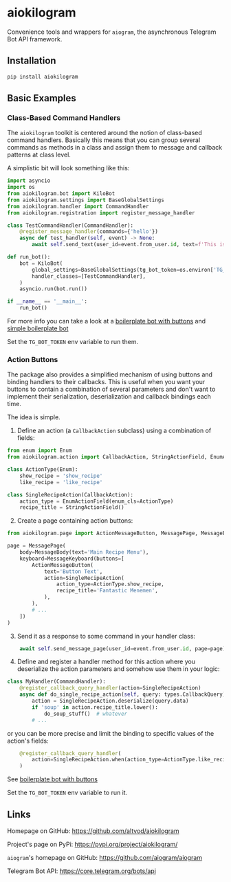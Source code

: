 # aiokilogram

Convenience tools and wrappers for `aiogram`,
the asynchronous Telegram Bot API framework.


## Installation

```bash
pip install aiokilogram
```


## Basic Examples

### Class-Based Command Handlers

The `aiokilogram` toolkit is centered around the notion of class-based
command handlers. Basically this means that you can group several commands
as methods in a class and assign them to message and callback patterns
at class level.

A simplistic bit will look something like this:

```python
import asyncio
import os
from aiokilogram.bot import KiloBot
from aiokilogram.settings import BaseGlobalSettings
from aiokilogram.handler import CommandHandler
from aiokilogram.registration import register_message_handler

class TestCommandHandler(CommandHandler):
    @register_message_handler(commands={'hello'})
    async def test_handler(self, event) -> None:
        await self.send_text(user_id=event.from_user.id, text=f'This is a test reply')

def run_bot():
    bot = KiloBot(
        global_settings=BaseGlobalSettings(tg_bot_token=os.environ['TG_BOT_TOKEN']),
        handler_classes=[TestCommandHandler],
    )
    asyncio.run(bot.run())

if __name__ == '__main__':
    run_bot()
```

For more info you can take a look at a [boilerplate bot with buttons](boilerplate/button.py)
and [simple boilerplate bot](boilerplate/simple.py)

Set the `TG_BOT_TOKEN` env variable to run them.


### Action Buttons

The package also provides a simplified mechanism of using buttons and 
binding handlers to their callbacks.
This is useful when you want your buttons to contain a combination of
several parameters and don't want to implement their serialization,
deserialization and callback bindings each time.

The idea is simple.

1. Define an action (a `CallbackAction` subclass) using a combination of fields:
```python
from enum import Enum
from aiokilogram.action import CallbackAction, StringActionField, EnumActionField

class ActionType(Enum):
    show_recipe = 'show_recipe'
    like_recipe = 'like_recipe'

class SingleRecipeAction(CallbackAction):
    action_type = EnumActionField(enum_cls=ActionType)
    recipe_title = StringActionField()
```

2. Create a page containing action buttons:
```python
from aiokilogram.page import ActionMessageButton, MessagePage, MessageBody, MessageKeyboard

page = MessagePage(
    body=MessageBody(text='Main Recipe Menu'),
    keyboard=MessageKeyboard(buttons=[
        ActionMessageButton(
            text='Button Text',
            action=SingleRecipeAction(
                action_type=ActionType.show_recipe,
                recipe_title='Fantastic Menemen',
            ),
        ),
        # ...
    ])
)
```

3. Send it as a response to some command in your handler class:
```python
    await self.send_message_page(user_id=event.from_user.id, page=page)
```

4. Define and register a handler method for this action where you deserialize the 
   action parameters and somehow use them in your logic:
```python
class MyHandler(CommandHandler):
    @register_callback_query_handler(action=SingleRecipeAction)
    async def do_single_recipe_action(self, query: types.CallbackQuery) -> None:
        action = SingleRecipeAction.deserialize(query.data)
        if 'soup' in action.recipe_title.lower():
            do_soup_stuff()  # whatever
        # ...
```
or you can be more precise and limit the binding to specific values
of the action's fields:
```python
    @register_callback_query_handler(
        action=SingleRecipeAction.when(action_type=ActionType.like_recipe),
    )
```


See [boilerplate bot with buttons](boilerplate/button.py)

Set the `TG_BOT_TOKEN` env variable to run it.


## Links

Homepage on GitHub: https://github.com/altvod/aiokilogram

Project's page on PyPi: https://pypi.org/project/aiokilogram/

`aiogram`'s homepage on GitHub: https://github.com/aiogram/aiogram

Telegram Bot API: https://core.telegram.org/bots/api
